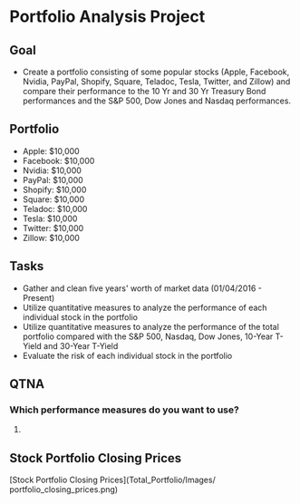 # Portfolio Analysis Project

## Goal
* Create a portfolio consisting of some popular stocks (Apple, Facebook, Nvidia, PayPal, Shopify, Square, Teladoc, Tesla, Twitter, and Zillow) and compare their performance to the 10 Yr and 30 Yr Treasury Bond performances and the S&P 500, Dow Jones and Nasdaq performances. 

## Portfolio
* Apple: $10,000
* Facebook: $10,000
* Nvidia: $10,000
* PayPal: $10,000
* Shopify: $10,000
* Square: $10,000
* Teladoc: $10,000
* Tesla: $10,000
* Twitter: $10,000
* Zillow: $10,000

## Tasks
* Gather and clean five years' worth of market data (01/04/2016 - Present)
* Utilize quantitative measures to analyze the performance of each individual stock in the portfolio
* Utilize quantitative measures to analyze the performance of the total portfolio compared with the S&P 500, Nasdaq, Dow Jones, 10-Year T-Yield and 30-Year T-Yield
* Evaluate the risk of each individual stock in the portfolio

## QTNA
### Which performance measures do you want to use?
1) 


## Stock Portfolio Closing Prices
[Stock Portfolio Closing Prices](Total_Portfolio/Images/ portfolio_closing_prices.png)

